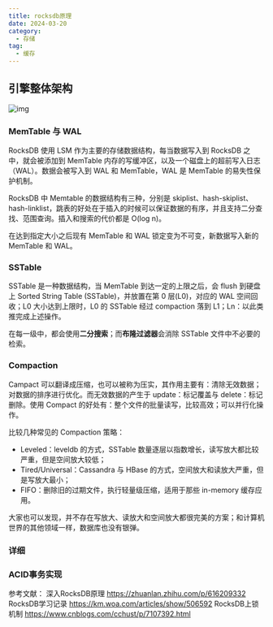 ```yaml
---
title: rocksdb原理
date: 2024-03-20
category:
  - 存储
tag:
  - 缓存
---
```


## 引擎整体架构
![img](/images/rocksdb_all.webp)
### MemTable 与 WAL
RocksDB 使用 LSM 作为主要的存储数据结构，每当数据写入到 RocksDB 之中，就会被添加到 MemTable 内存的写缓冲区，以及一个磁盘上的超前写入日志（WAL）。数据会被写入到 WAL 和 MemTable，WAL 是 MemTable 的易失性保护机制。

RocksDB 中 Memtable 的数据结构有三种，分别是 skiplist、hash-skiplist、hash-linklist，跳表的好处在于插入的时候可以保证数据的有序，并且支持二分查找、范围查询。插入和搜索的代价都是 O(log n)。

在达到指定大小之后现有 MemTable 和 WAL 锁定变为不可变，新数据写入新的 MemTable 和 WAL。

### SSTable
SSTable 是一种数据结构，当 MemTable 到达一定的上限之后，会 flush 到硬盘上 Sorted String Table (SSTable)，并放置在第 0 层(L0)，对应的 WAL 空间回收；L0 大小达到上限时，L0 的 SSTable 经过 compaction 落到 L1；Ln：以此类推完成上述操作。

在每一级中，都会使用**二分搜索**；而**布隆过滤器**会消除 SSTable 文件中不必要的检索。

### Compaction
Campact 可以翻译成压缩，也可以被称为压实，其作用主要有：清除无效数据；对数据的排序进行优化。而无效数据的产生于 update：标记覆盖与 delete：标记删除。使用 Compact 的好处有：整个文件的批量读写，比较高效；可以并行化操作。

比较几种常见的 Compaction 策略：
- Leveled：leveldb 的方式，SSTable 数量逐层以指数增长，读写放大都比较严重，但是空间放大较低；
- Tired/Universal：Cassandra 与 HBase 的方式，空间放大和读放大严重，但是写放大最小；
- FIFO：删除旧的过期文件，执行轻量级压缩，适用于那些 in-memory 缓存应用。

大家也可以发现，并不存在写放大、读放大和空间放大都很完美的方案；和计算机世界的其他领域一样，数据库也没有银弹。


### 详细

### ACID事务实现

参考文献：
深入RocksDB原理 https://zhuanlan.zhihu.com/p/616209332
RocksDB学习记录 https://km.woa.com/articles/show/506592
RocksDB上锁机制 https://www.cnblogs.com/cchust/p/7107392.html